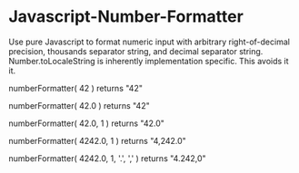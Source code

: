 Javascript-Number-Formatter
===========================

Use pure Javascript to format numeric input with arbitrary right-of-decimal precision, thousands separator string, and decimal separator string.  Number.toLocaleString is inherently implementation specific.  This avoids it it.

numberFormatter( 42 )                  returns "42"

numberFormatter( 42.0 )                returns "42"

numberFormatter( 42.0, 1 )             returns "42.0"

numberFormatter( 4242.0, 1 )           returns "4,242.0"

numberFormatter( 4242.0, 1, '.', ',' ) returns "4.242,0"
